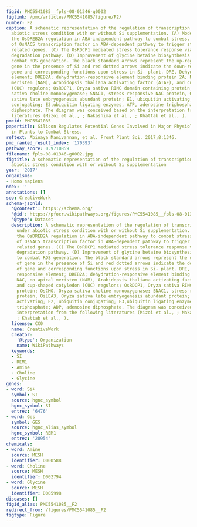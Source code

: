```yaml
---
figid: PMC5541085__fpls-08-01346-g0002
figlink: /pmc/articles/PMC5541085/figure/F2/
number: F2
caption: A schematic representation of the regulation of transcription factors under
  abiotic stress condition with or without Si supplementation. (A) Model displaying
  the OsDREB2A regulation in ABA-independent pathway to combat stress. (B) Regulation
  of OsNAC5 transcription factor in ABA-dependent pathway to trigger stress tolerance
  related genes. (C) The OsRDCP1 mediated stress tolerance response via the ubiquitin-proteosome
  degradation pathway. (D) Improvement of glycine betaine biosynthesis by OsCMO to
  combat ROS generation. The black standard arrows represent the up-regulation of
  gene in the presence of Si and red dotted arrows indicate the down-regulation of
  gene and corresponding functions upon stress in Si- plant. DRE, Dehydration responsive
  element; DREB2A; dehydration-responsive element binding protein 2A; NAC, no apical
  meristem (NAM), Arabidopsis thaliana activating factor (ATAF), and cup-shaped cotyledon
  (CUC) regulons; OsRDCP1, Oryza sativa RING domain containing protein; OsCMO, Oryza
  sativa choline monooxygenase; SNAC1, stress-responsive NAC protein, OsLEA3, Oryza
  sativa late embryogenesis abundant protein; E1, ubiquitin activating; E2, ubiquitin
  conjugating; E3,ubiquitin ligating enzymes, ATP, adenosine triphosphate; ADP, adenosine
  diphosphate. The diagram was conceived based on the interpretation from the following
  literatures (Mizoi et al., ; Nakashima et al., ; Khattab et al., ).
pmcid: PMC5541085
papertitle: Silicon Regulates Potential Genes Involved in Major Physiological Processes
  in Plants to Combat Stress.
reftext: Abinaya Manivannan, et al. Front Plant Sci. 2017;8:1346.
pmc_ranked_result_index: '170393'
pathway_score: 0.9710859
filename: fpls-08-01346-g0002.jpg
figtitle: A schematic representation of the regulation of transcription factors under
  abiotic stress condition with or without Si supplementation
year: '2017'
organisms:
- Homo sapiens
ndex: ''
annotations: []
seo: CreativeWork
schema-jsonld:
  '@context': https://schema.org/
  '@id': https://pfocr.wikipathways.org/figures/PMC5541085__fpls-08-01346-g0002.html
  '@type': Dataset
  description: A schematic representation of the regulation of transcription factors
    under abiotic stress condition with or without Si supplementation. (A) Model displaying
    the OsDREB2A regulation in ABA-independent pathway to combat stress. (B) Regulation
    of OsNAC5 transcription factor in ABA-dependent pathway to trigger stress tolerance
    related genes. (C) The OsRDCP1 mediated stress tolerance response via the ubiquitin-proteosome
    degradation pathway. (D) Improvement of glycine betaine biosynthesis by OsCMO
    to combat ROS generation. The black standard arrows represent the up-regulation
    of gene in the presence of Si and red dotted arrows indicate the down-regulation
    of gene and corresponding functions upon stress in Si- plant. DRE, Dehydration
    responsive element; DREB2A; dehydration-responsive element binding protein 2A;
    NAC, no apical meristem (NAM), Arabidopsis thaliana activating factor (ATAF),
    and cup-shaped cotyledon (CUC) regulons; OsRDCP1, Oryza sativa RING domain containing
    protein; OsCMO, Oryza sativa choline monooxygenase; SNAC1, stress-responsive NAC
    protein, OsLEA3, Oryza sativa late embryogenesis abundant protein; E1, ubiquitin
    activating; E2, ubiquitin conjugating; E3,ubiquitin ligating enzymes, ATP, adenosine
    triphosphate; ADP, adenosine diphosphate. The diagram was conceived based on the
    interpretation from the following literatures (Mizoi et al., ; Nakashima et al.,
    ; Khattab et al., ).
  license: CC0
  name: CreativeWork
  creator:
    '@type': Organization
    name: WikiPathways
  keywords:
  - SI
  - REM1
  - Amine
  - Choline
  - Glycine
genes:
- word: Si+
  symbol: SI
  source: hgnc_symbol
  hgnc_symbol: SI
  entrez: '6476'
- word: Ges
  symbol: GES
  source: hgnc_alias_symbol
  hgnc_symbol: REM1
  entrez: '28954'
chemicals:
- word: Amine
  source: MESH
  identifier: D000588
- word: Choline
  source: MESH
  identifier: D002794
- word: Glycine
  source: MESH
  identifier: D005998
diseases: []
figid_alias: PMC5541085__F2
redirect_from: /figures/PMC5541085__F2
figtype: Figure
---
```

